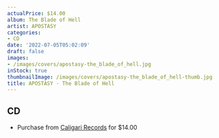 ```yaml
---
actualPrice: $14.00
album: The Blade of Hell
artist: APOSTASY
categories:
- CD
date: '2022-07-05T05:02:09'
draft: false
images:
- /images/covers/apostasy-the_blade_of_hell.jpg
inStock: true
thumbnailImage: /images/covers/apostasy-the_blade_of_hell-thumb.jpg
title: APOSTASY - The Blade of Hell
---
```


## CD
* Purchase from [Caligari Records](https://caligarirecords.storenvy.com/products/35932810-apostasy-the-blade-of-hell-cd) for $14.00
